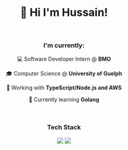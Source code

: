 <h1 align="center">
    👋 Hi I'm Hussain!
</h1>

<br/>

<div align="center">

<h3>I'm currently:</h3>
 
 💻 Software Developer Intern @ **BMO**
 
 🎓 Computer Science @ **University of Guelph**

 🌱 Working with **TypeScript/Node.js and AWS** 
 
🌌 Currently learning **Golang**

<br/>
 <h3 align="center">Tech Stack</h2>
<div align="center">
    <img src="https://skillicons.dev/icons?i=go,nodejs,python,typescript,rust" />
    <img src="https://skillicons.dev/icons?i=mongodb,postgresql,docker" /><br>
</div>

 </div>
